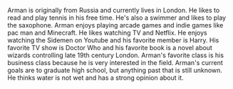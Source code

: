 Arman is originally from Russia and currently lives in London. He likes to read and play tennis in his free time. He's also a swimmer and likes to play the saxophone. 
Arman enjoys playing arcade games and indie games like pac man and Minecraft. He likes watching TV and Netflix. He enjoys watching the Sidemen on Youtube and his favorite member is Harry.
His favorite TV show is Doctor Who and his favorite book is a novel about wizards controlling late 19th century London. Arman's favorite class is his business class because he is very interested in the field.
Arman's current goals are to graduate high school, but anything past that is still unknown. He thinks water is not wet and has a strong opinion about it. 
